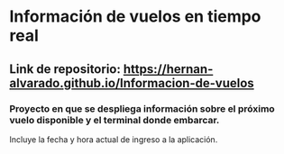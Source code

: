 # Información de vuelos en tiempo real
## Link de repositorio: https://hernan-alvarado.github.io/Informacion-de-vuelos

### Proyecto en que se despliega información sobre el próximo vuelo disponible y el terminal donde embarcar.
Incluye la fecha y hora actual de ingreso a la aplicación.
